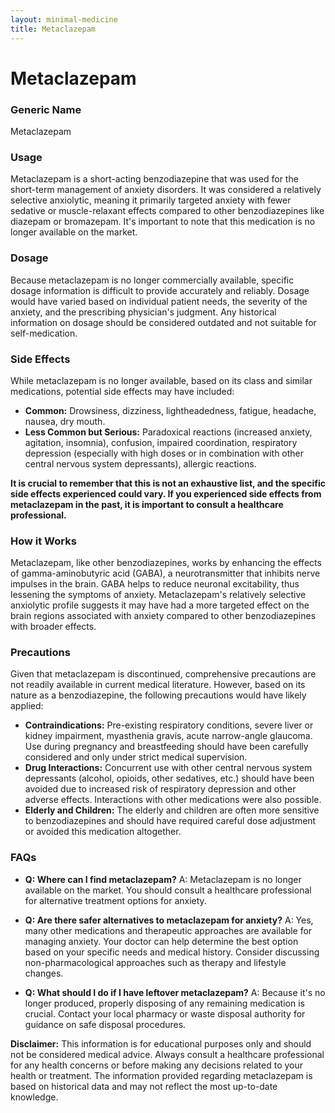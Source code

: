 ```yaml
---
layout: minimal-medicine
title: Metaclazepam
---
```


# Metaclazepam
### Generic Name
Metaclazepam

### Usage
Metaclazepam is a short-acting benzodiazepine that was used for the short-term management of anxiety disorders.  It was considered a relatively selective anxiolytic, meaning it primarily targeted anxiety with fewer sedative or muscle-relaxant effects compared to other benzodiazepines like diazepam or bromazepam.  It's important to note that this medication is no longer available on the market.

### Dosage
Because metaclazepam is no longer commercially available, specific dosage information is difficult to provide accurately and reliably.  Dosage would have varied based on individual patient needs, the severity of the anxiety, and the prescribing physician's judgment.  Any historical information on dosage should be considered outdated and not suitable for self-medication.

### Side Effects
While metaclazepam is no longer available, based on its class and similar medications, potential side effects may have included:

* **Common:** Drowsiness, dizziness, lightheadedness, fatigue, headache, nausea, dry mouth.
* **Less Common but Serious:** Paradoxical reactions (increased anxiety, agitation, insomnia), confusion, impaired coordination, respiratory depression (especially with high doses or in combination with other central nervous system depressants), allergic reactions.

**It is crucial to remember that this is not an exhaustive list, and the specific side effects experienced could vary.  If you experienced side effects from metaclazepam in the past, it is important to consult a healthcare professional.**


### How it Works
Metaclazepam, like other benzodiazepines, works by enhancing the effects of gamma-aminobutyric acid (GABA), a neurotransmitter that inhibits nerve impulses in the brain.  GABA helps to reduce neuronal excitability, thus lessening the symptoms of anxiety.  Metaclazepam's relatively selective anxiolytic profile suggests it may have had a more targeted effect on the brain regions associated with anxiety compared to other benzodiazepines with broader effects.

### Precautions
Given that metaclazepam is discontinued, comprehensive precautions are not readily available in current medical literature. However, based on its nature as a benzodiazepine, the following precautions would have likely applied:

* **Contraindications:**  Pre-existing respiratory conditions, severe liver or kidney impairment, myasthenia gravis, acute narrow-angle glaucoma.  Use during pregnancy and breastfeeding should have been carefully considered and only under strict medical supervision.
* **Drug Interactions:**  Concurrent use with other central nervous system depressants (alcohol, opioids, other sedatives, etc.) should have been avoided due to increased risk of respiratory depression and other adverse effects.  Interactions with other medications were also possible.
* **Elderly and Children:**  The elderly and children are often more sensitive to benzodiazepines and should have required careful dose adjustment or avoided this medication altogether.


### FAQs

* **Q: Where can I find metaclazepam?**  A: Metaclazepam is no longer available on the market.  You should consult a healthcare professional for alternative treatment options for anxiety.

* **Q: Are there safer alternatives to metaclazepam for anxiety?** A: Yes, many other medications and therapeutic approaches are available for managing anxiety. Your doctor can help determine the best option based on your specific needs and medical history.  Consider discussing non-pharmacological approaches such as therapy and lifestyle changes.

* **Q:  What should I do if I have leftover metaclazepam?** A: Because it's no longer produced, properly disposing of any remaining medication is crucial. Contact your local pharmacy or waste disposal authority for guidance on safe disposal procedures.


**Disclaimer:** This information is for educational purposes only and should not be considered medical advice.  Always consult a healthcare professional for any health concerns or before making any decisions related to your health or treatment.  The information provided regarding metaclazepam is based on historical data and may not reflect the most up-to-date knowledge.
